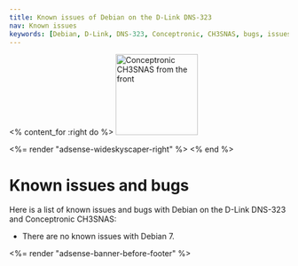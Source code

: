 ```yaml
---
title: Known issues of Debian on the D-Link DNS-323
nav: Known issues
keywords: [Debian, D-Link, DNS-323, Conceptronic, CH3SNAS, bugs, issues, defects]
---
```


<% content_for :right do %>
<img src = "../images/r_ch3snas_front.jpg" class="border" alt="Conceptronic CH3SNAS from the front" width="148" height="146" />

<%= render "adsense-wideskyscaper-right" %>
<% end %>

<h1>Known issues and bugs</h1>

Here is a list of known issues and bugs with Debian on the D-Link DNS-323
and Conceptronic CH3SNAS:

<ul>

<li>There are no known issues with Debian 7.</li>

</ul>

<div class="bbf">
<%= render "adsense-banner-before-footer" %>
</div>

